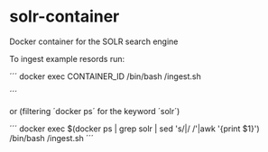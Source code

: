 # solr-container

Docker container for the SOLR search engine


To ingest example resords run:

´´´
docker exec CONTAINER_ID /bin/bash /ingest.sh

´´´

or (filtering ´docker ps´ for the keyword ´solr´)

´´´
docker exec $(docker ps | grep solr | sed 's/\|/ /'|awk '{print $1}') /bin/bash /ingest.sh
´´´



